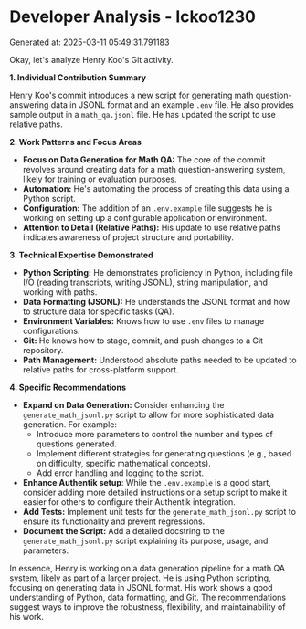 # Developer Analysis - lckoo1230
Generated at: 2025-03-11 05:49:31.791183

Okay, let's analyze Henry Koo's Git activity.

**1. Individual Contribution Summary**

Henry Koo's commit introduces a new script for generating math question-answering data in JSONL format and an example `.env` file. He also provides sample output in a `math_qa.jsonl` file. He has updated the script to use relative paths.

**2. Work Patterns and Focus Areas**

*   **Focus on Data Generation for Math QA:** The core of the commit revolves around creating data for a math question-answering system, likely for training or evaluation purposes.
*   **Automation:** He's automating the process of creating this data using a Python script.
*   **Configuration:** The addition of an `.env.example` file suggests he is working on setting up a configurable application or environment.
*   **Attention to Detail (Relative Paths):** His update to use relative paths indicates awareness of project structure and portability.

**3. Technical Expertise Demonstrated**

*   **Python Scripting:** He demonstrates proficiency in Python, including file I/O (reading transcripts, writing JSONL), string manipulation, and working with paths.
*   **Data Formatting (JSONL):** He understands the JSONL format and how to structure data for specific tasks (QA).
*   **Environment Variables:** Knows how to use `.env` files to manage configurations.
*   **Git:** He knows how to stage, commit, and push changes to a Git repository.
*   **Path Management:** Understood absolute paths needed to be updated to relative paths for cross-platform support.

**4. Specific Recommendations**

*   **Expand on Data Generation:** Consider enhancing the `generate_math_jsonl.py` script to allow for more sophisticated data generation.  For example:
    *   Introduce more parameters to control the number and types of questions generated.
    *   Implement different strategies for generating questions (e.g., based on difficulty, specific mathematical concepts).
    *   Add error handling and logging to the script.
*   **Enhance Authentik setup**:  While the `.env.example` is a good start, consider adding more detailed instructions or a setup script to make it easier for others to configure their Authentik integration.
*   **Add Tests:** Implement unit tests for the `generate_math_jsonl.py` script to ensure its functionality and prevent regressions.
*   **Document the Script:** Add a detailed docstring to the `generate_math_jsonl.py` script explaining its purpose, usage, and parameters.

In essence, Henry is working on a data generation pipeline for a math QA system, likely as part of a larger project. He is using Python scripting, focusing on generating data in JSONL format. His work shows a good understanding of Python, data formatting, and Git. The recommendations suggest ways to improve the robustness, flexibility, and maintainability of his work.
